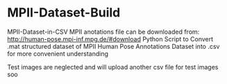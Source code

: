 # MPII-Dataset-Build
MPII-Dataset-in-CSV
MPII anotations file can be downloaded from: http://human-pose.mpi-inf.mpg.de/#download
Python Script to Convert .mat structured dataset of MPII Human Pose Annotations Dataset into .csv for more convenient understanding

Test images are neglected and will upload another csv file for test images soo
